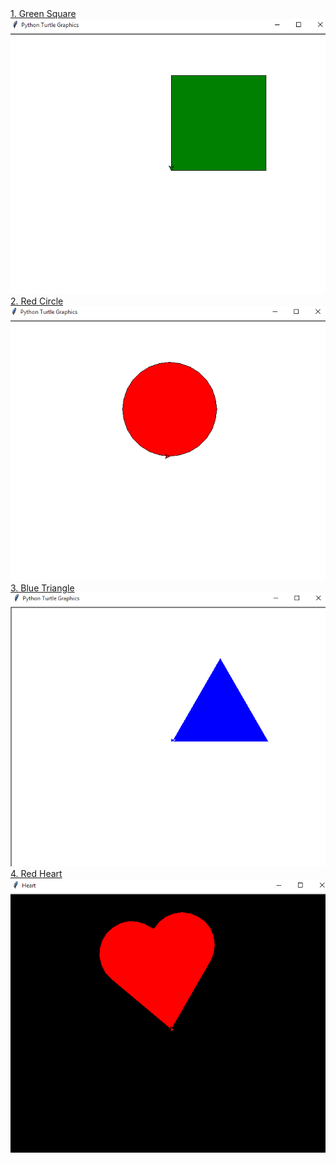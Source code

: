 <a href="https://github.com/radik-ha/my-turtle-drawings/blob/main/drawSquare.py">
1. Green Square<br>
<img src="https://github.com/radik-ha/my-turtle-drawings/blob/main/images/square.png?raw=true" alt="">
</a>
<br>

<a href="https://github.com/radik-ha/my-turtle-drawings/blob/main/drawCircle.py">
2. Red Circle<br>
<img src="https://github.com/radik-ha/my-turtle-drawings/blob/main/images/circle.png?raw=true" alt="">
</a>
<br>

<a href="https://github.com/radik-ha/my-turtle-drawings/blob/main/drawTriangle.py">
3. Blue Triangle<br>
<img src="https://github.com/radik-ha/my-turtle-drawings/blob/main/images/triangle.png?raw=true" alt="">
</a>
<br>

<a href="https://github.com/radik-ha/my-turtle-drawings/blob/main/drawHeart.py">
4. Red Heart<br>
<img src="https://github.com/radik-ha/my-turtle-drawings/blob/main/images/heart.png?raw=true" alt="">
</a>
<br>
